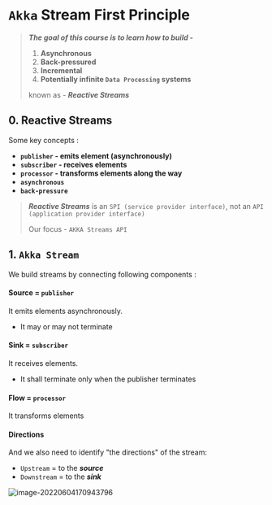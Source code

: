 # `Akka` Stream First Principle

> ***The goal of this course is to learn how to build -***
>
> 1. **Asynchronous**
> 2. **Back-pressured**
> 3. **Incremental**
> 4. **Potentially infinite `Data Processing` systems**
>
> known as - ***Reactive Streams***

## 0. Reactive Streams

Some key concepts :

* **`publisher` - emits element (asynchronously)**
* **`subscriber` - receives elements**
* **`processor` - transforms elements along the way**
* **`asynchronous`**
* **`back-pressure`**

> ***Reactive Streams*** is an `SPI (service provider interface)`, not an `API (application provider interface)`
>
> Our focus - `AKKA Streams API`

## 1. `Akka Stream`

We build streams by connecting following components :

#### Source = `publisher`

It emits elements asynchronously.

* It may or may not terminate

#### Sink = `subscriber`

It receives elements.

* It shall terminate only when the publisher terminates

#### Flow = `processor`

It transforms elements

#### Directions

And we also need to identify "the directions" of the stream:

* `Upstream` = to the ***source***
* `Downstream` = to the ***sink***

![image-20220604170943796](E:/TyporaFile/Picbed/image-20220604170943796.png)